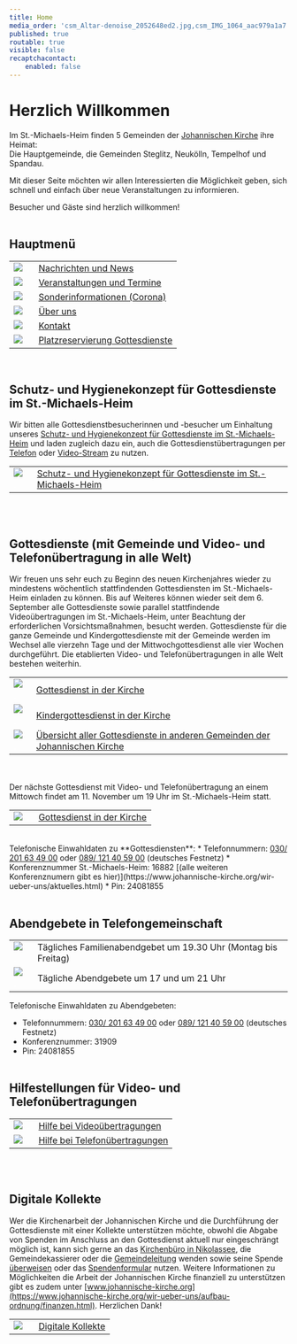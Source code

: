 ```yaml
---
title: Home
media_order: 'csm_Altar-denoise_2052648ed2.jpg,csm_IMG_1064_aac979a1a7.jpg,IMG_7408.JPG,csm_velten_altar_69ddeeb6c1.jpg,csm_2008_-_Elster_Altar_df63a7a87e.jpg,csm_D__sseldorf_2a84004819.jpg,Bildschirmfoto 2020-05-29 um 08.23.44.png,Pfingsten 2018 noch kleiner.jpg,DSC_0013_reduziert.JPG,csm_50JahreGemeindeBremen_Altar_c8bc6d2319.jpg,P1120210.jpg,ca22da601822ed901582ed5d4a80606aaf00d88f-study-8629941920.jpeg,d6fa26fc7351ecee3a1799d022df26220cfdd6f7-blur-18674021920.jpeg,Bildschirmfoto 2020-06-20 um 11.17.45.png,Bildschirmfoto 2020-06-20 um 11.17.56.png,f263ebb89140a0fd4a72ef1090b43b95e7951040-euro-1453861280.png,icon_kontakt-nachricht schreiben.png,icon_sonderinformationen.png,icon_über uns.png,icon_veranstaltungen-termine_alternativ.png,A4F49092-F274-430D-ACC6-4625F2F70052.jpeg,teenager-5693583_1920.jpg,icon_nachrichten_NEU.png,icon_tickets3.png'
published: true
routable: true
visible: false
recaptchacontact:
    enabled: false
---
```


# Herzlich Willkommen
Im St.-Michaels-Heim finden 5 Gemeinden der  [Johannischen Kirche](https://www.johannische-kirche.org) ihre Heimat:  
Die Hauptgemeinde, die Gemeinden Steglitz, Neukölln, Tempelhof und Spandau.

Mit dieser Seite möchten wir allen Interessierten die Möglichkeit geben, sich schnell und einfach über neue Veranstaltungen zu informieren.  

Besucher und Gäste sind herzlich willkommen!
<br><br>

## Hauptmenü
|  |  |
| ------ | ----------- |
| [![](icon_nachrichten_NEU.png?cropResize=100,100)](/news)<font color="white">.     .</font> | [Nachrichten und News](/news) |
| [![](icon_veranstaltungen-termine_alternativ.png?cropResize=100,100)](/veranstaltungen)<font color="white">.     .</font> | [Veranstaltungen und Termine](/veranstaltungen) |
| [![](icon_sonderinformationen.png?cropResize=100,100)](/sonderinformation)<font color="white">.     .</font> | [Sonderinformationen (Corona)](/sonderinformation) |
| [![](icon_%C3%BCber%20uns.png?cropResize=100,100)](/ueber-uns)<font color="white">.     .</font> | [Über uns](/ueber-uns) |
| [![](icon_kontakt-nachricht%20schreiben.png?cropResize=100,100)](/kontakt)<font color="white">.     .</font> | [Kontakt](/kontakt) |
| [![](icon_tickets3.png?cropResize=100,100)](https://gottesdienst.smh-gemeinden.de/)<font color="white">.     .</font> | [Platzreservierung Gottesdienste](https://gottesdienst.smh-gemeinden.de/) |
<br>

## Schutz- und Hygienekonzept für Gottesdienste im St.-Michaels-Heim
Wir bitten alle Gottesdienstbesucherinnen und -besucher um Einhaltung unseres [Schutz- und Hygienekonzept für Gottesdienste im St.-Michaels-Heim](https://smh-gemeinden.de/schutz-und-hygienekonzept-bei-gottesdiensten-im-st-michaels-heim) und laden zugleich dazu ein, auch die Gottesdienstübertragungen per [Telefon](https://www.johannische-kirche.org/wir-ueber-uns/aktuelles.html) oder [Video-Stream](https://www.johannische-kirche.org/mediathek/live-gottesdienst.html) zu nutzen.

|  |  |
| ------ | ----------- |
| [![](teenager-5693583_1920.jpg?cropResize=130,130)](https://smh-gemeinden.de/schutz-und-hygienekonzept-bei-gottesdiensten-im-st-michaels-heim)<font color="white">.     .</font> | [Schutz- und Hygienekonzept für Gottesdienste im St.-Michaels-Heim](https://smh-gemeinden.de/schutz-und-hygienekonzept-bei-gottesdiensten-im-st-michaels-heim)|
<br><br>

## Gottesdienste (mit Gemeinde und Video- und Telefonübertragung in alle Welt)
Wir freuen uns sehr euch zu Beginn des neuen Kirchenjahres wieder zu mindestens wöchentlich stattfindenden Gottesdiensten im St.-Michaels-Heim einladen zu können. Bis auf Weiteres können wieder seit dem 6. September alle Gottesdienste sowie parallel stattfindende Videoübertragungen im St.-Michaels-Heim, unter Beachtung der erforderlichen Vorsichtsmaßnahmen, besucht werden. Gottesdienste für die ganze Gemeinde und Kindergottesdienste mit der Gemeinde werden im Wechsel alle vierzehn Tage und der Mittwochgottesdienst alle vier Wochen durchgeführt. Die etablierten Video- und Telefonübertragungen in alle Welt bestehen weiterhin. 

|  |  |
| ------ | ----------- |
| [![](csm_IMG_1064_aac979a1a7.jpg?cropResize=130,130)](https://www.johannische-kirche.org/mediathek/live-gottesdienst.html)<font color="white">.     .</font> | [Gottesdienst in der Kirche](https://www.johannische-kirche.org/mediathek/live-gottesdienst.html) |
| [![](csm_IMG_1064_aac979a1a7.jpg?cropResize=130,130)](https://www.johannische-kirche.org/mediathek/live-gottesdienst/live-kindergottesdienst.html)<font color="white">.     .</font> | [Kindergottesdienst in der Kirche](https://www.johannische-kirche.org/mediathek/live-gottesdienst/live-kindergottesdienst.html) |
| [![](csm_Altar-denoise_2052648ed2.jpg?cropResize=130,130)](/news/gottesdienste-am-kommenden-sonntag)<font color="white">.     .</font> | [Übersicht aller Gottesdienste in anderen Gemeinden der Johannischen Kirche](/news/gottesdienste-am-kommenden-sonntag) |

<br><br>
Der nächste Gottesdienst mit Video- und Telefonübertragung an einem Mittowch findet am 11. November um 19 Uhr im St.-Michaels-Heim statt.

|  |  |
| ------ | ----------- |
| [![](csm_IMG_1064_aac979a1a7.jpg?cropResize=130,130)](https://www.johannische-kirche.org/mediathek/live-gottesdienst.html)<font color="white">.     .</font> | [Gottesdienst in der Kirche](https://www.johannische-kirche.org/mediathek/live-gottesdienst.html) |
<br>
Telefonische Einwahldaten zu **Gottesdiensten**:
* Telefonnummern: <a href="tel:+4930201 63 49 00">030/ 201 63 49 00</a> oder <a href="tel:+4989 121 40 59 00">089/ 121 40 59 00</a> (deutsches Festnetz)
* Konferenznummer St.-Michaels-Heim: 16882 [(alle weiteren Konferenznumern gibt es hier)](https://www.johannische-kirche.org/wir-ueber-uns/aktuelles.html)
* Pin: 24081855
<br><br>

## Abendgebete in Telefongemeinschaft

|  |  |
| ------ | ----------- |
| ![](d6fa26fc7351ecee3a1799d022df26220cfdd6f7-blur-18674021920.jpeg?cropResize=130,130)<font color="white">.     .</font> | Tägliches Familienabendgebet um 19.30 Uhr (Montag bis Freitag)|
| ![](ca22da601822ed901582ed5d4a80606aaf00d88f-study-8629941920.jpeg?cropResize=130,130)<font color="white">.     .</font> | Tägliche Abendgebete um 17 und um 21 Uhr |

Telefonische Einwahldaten zu Abendgebeten:
* Telefonnummern: <a href="tel:+4930201 63 49 00">030/ 201 63 49 00</a> oder <a href="tel:+4989 121 40 59 00">089/ 121 40 59 00</a> (deutsches Festnetz)
* Konferenznummer: 31909
* Pin: 24081855
<br><br>

## Hilfestellungen für Video- und Telefonübertragungen
|  |  |
| ------ | ----------- |
| [![](Bildschirmfoto%202020-06-20%20um%2011.17.45.png?cropResize=130,130)](https://smh-gemeinden.de/news/hilfestellungen-fuer-video-und-telefonuebertragungen)<font color="white">.     .</font> | [Hilfe bei Videoübertragungen](https://smh-gemeinden.de/news/hilfestellungen-fuer-video-und-telefonuebertragungen) |
| [![](Bildschirmfoto%202020-06-20%20um%2011.17.56.png?cropResize=130,130)](https://smh-gemeinden.de/news/hilfestellungen-fuer-video-und-telefonuebertragungen)<font color="white">.     .</font> | [Hilfe bei Telefonübertragungen](https://smh-gemeinden.de/news/hilfestellungen-fuer-video-und-telefonuebertragungen) |
<br><br>

## Digitale Kollekte
Wer die Kirchenarbeit der Johannischen Kirche und die Durchführung der Gottesdienste mit einer Kollekte unterstützen möchte, obwohl die Abgabe von Spenden im Anschluss an den Gottesdienst aktuell nur eingeschrängt möglich ist, kann sich gerne an das [Kirchenbüro in Nikolassee](https://www.johannische-kirche.org/gemeindeleben.html), die Gemeindekassierer oder die [Gemeindeleitung](https://www.johannische-kirche.org/gemeindeleben/berlin-smh.html) wenden sowie seine Spende [überweisen](/ueber-uns) oder das [Spendenformular](https://secure.spendenbank.de/form/3469) nutzen. Weitere Informationen zu Möglichkeiten die Arbeit der Johannischen Kirche finanziell zu unterstützen gibt es zudem unter [www.johannische-kirche.org](https://www.johannische-kirche.org/wir-ueber-uns/aufbau-ordnung/finanzen.html). Herzlichen Dank!

|  |  |
| ------ | ----------- |
| [![](f263ebb89140a0fd4a72ef1090b43b95e7951040-euro-1453861280.png?cropResize=130,130)](https://secure.spendenbank.de/form/3469)<font color="white">.     .</font> | [Digitale Kollekte](https://secure.spendenbank.de/form/3469) |